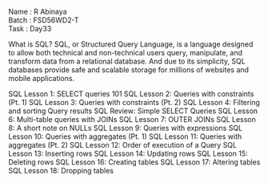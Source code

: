 Name : R Abinaya   
Batch : FSD56WD2-T   
Task : Day33   


What is SQL?
SQL, or Structured Query Language, is a language designed to allow both technical and non-technical users query, manipulate, and transform data from a relational database. And due to its simplicity, SQL databases provide safe and scalable storage for millions of websites and mobile applications.

SQL Lesson 1: SELECT queries 101
SQL Lesson 2: Queries with constraints (Pt. 1)
SQL Lesson 3: Queries with constraints (Pt. 2)
SQL Lesson 4: Filtering and sorting Query results
SQL Review: Simple SELECT Queries
SQL Lesson 6: Multi-table queries with JOINs
SQL Lesson 7: OUTER JOINs
SQL Lesson 8: A short note on NULLs
SQL Lesson 9: Queries with expressions
SQL Lesson 10: Queries with aggregates (Pt. 1)
SQL Lesson 11: Queries with aggregates (Pt. 2)
SQL Lesson 12: Order of execution of a Query
SQL Lesson 13: Inserting rows
SQL Lesson 14: Updating rows
SQL Lesson 15: Deleting rows
SQL Lesson 16: Creating tables
SQL Lesson 17: Altering tables
SQL Lesson 18: Dropping tables
